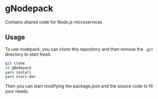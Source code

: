 # gNodepack

Contains shared code for Node.js microservices
## Usage

To use nodepack, you can clone this repository and then remove the `.git` directory to start fresh.

```bash
git clone
cd gNodepack
yarn install
yarn start:dev
```

Then you can start modifying the package.json and the source code to fit your needs.
